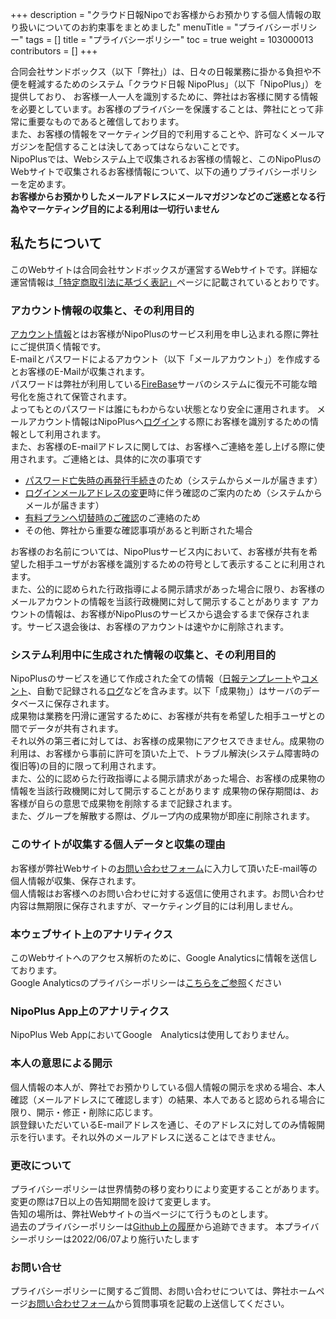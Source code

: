 +++
description = "クラウド日報Nipoでお客様からお預かりする個人情報の取り扱いについてのお約束事をまとめました"
menuTitle = "プライバシーポリシー"
tags = []
title = "プライバシーポリシー"
toc = true
weight = 103000013
contributors = []
+++

合同会社サンドボックス（以下「弊社」）は、日々の日報業務に掛かる負担や不便を軽減するためのシステム「クラウド日報 NipoPlus」（以下「NipoPlus」）を提供しており、
お客様一人一人を識別するために、弊社はお客様に関する情報を必要としています。お客様のプライバシーを保護することは、弊社にとって非常に重要なものであると確信しております。  
また、お客様の情報をマーケティング目的で利用することや、許可なくメールマガジンを配信することは決してあってはならないことです。  
NipoPlusでは、Webシステム上で収集されるお客様の情報と、このNipoPlusのWebサイトで収集されるお客様情報について、以下の通りプライバシーポリシーを定めます。  
**お客様からお預かりしたメールアドレスにメールマガジンなどのご迷惑となる行為やマーケティング目的による利用は一切行いません**

## 私たちについて

このWebサイトは合同会社サンドボックスが運営するWebサイトです。詳細な運営情報は[「特定商取引法に基づく表記」](/docs/system/business-deal/)ページに記載されているとおりです。

### アカウント情報の収集と、その利用目的

[アカウント情報](/docs/manual/account/)とはお客様がNipoPlusのサービス利用を申し込まれる際に弊社にご提供頂く情報です。  
E-mailとパスワードによるアカウント（以下「メールアカウント」）を作成するとお客様のE-Mailが収集されます。  
パスワードは弊社が利用している[FireBase](https://firebase.google.com/)サーバのシステムに復元不可能な暗号化を施されて保管されます。  
よってもとのパスワードは誰にもわからない状態となり安全に運用されます。
メールアカウント情報はNipoPlusへ[ログイン](/docs/manual/account/signin/)する際にお客様を識別するための情報として利用されます。  
また、お客様のE-mailアドレスに関しては、お客様へご連絡を差し上げる際に使用されます。ご連絡とは、具体的に次の事項です

- [パスワード亡失時の再発行手続き](/docs/manual/account/password/)のため（システムからメールが届きます）
- [ログインメールアドレスの変更](/docs/manual/account/email/)時に伴う確認のご案内のため（システムからメールが届きます）
- [有料プランへ切替時のご確認](/docs/price/fee/)のご連絡のため
- その他、弊社から重要な確認事項があると判断された場合

お客様のお名前については、NipoPlusサービス内において、お客様が共有を希望した相手ユーザがお客様を識別するための符号として表示することに利用されます。  
また、公的に認められた行政指導による開示請求があった場合に限り、お客様のメールアカウントの情報を当該行政機関に対して開示することがあります
アカウントの情報は、お客様がNipoPlusのサービスから退会するまで保存されます。サービス退会後は、お客様のアカウントは速やかに削除されます。

### システム利用中に生成された情報の収集と、その利用目的

NipoPlusのサービスを通じて作成された全ての情報（[日報テンプレート](/docs/manual/initial-setting/template/_about/)や[コメント](/docs/manual/read-report/comment/)、自動で記録される[ログ](/docs/manual/initial-setting/advanced-setting/log/)などを含みます。以下「成果物」）はサーバのデータベースに保存されます。  
成果物は業務を円滑に運営するために、お客様が共有を希望した相手ユーザとの間でデータが共有されます。  
それ以外の第三者に対しては、お客様の成果物にアクセスできません。成果物の利用は、お客様から事前に許可を頂いた上で、トラブル解決(システム障害時の復旧等)の目的に限って利用されます。  
また、公的に認めらた行政指導による開示請求があった場合、お客様の成果物の情報を当該行政機関に対して開示することがあります
成果物の保存期間は、お客様が自らの意思で成果物を削除するまで記録されます。  
また、グループを解散する際は、グループ内の成果物が即座に削除されます。

### このサイトが収集する個人データと収集の理由

お客様が弊社Webサイトの[お問い合わせフォーム](/others/inquery/)に入力して頂いたE-mail等の個人情報が収集、保存されます。  
個人情報はお客様へのお問い合わせに対する返信に使用されます。お問い合わせ内容は無期限に保存されますが、マーケティング目的には利用しません。

### 本ウェブサイト上のアナリティクス

このWebサイトへのアクセス解析のために、Google Analyticsに情報を送信しております。  
Google Analyticsのプライバシーポリシーは[こちらをご参照](https://www.google.com/analytics/terms/jp.html)ください

### NipoPlus App上のアナリティクス

NipoPlus Web AppにおいてGoogle　Analyticsは使用しておりません。

### 本人の意思による開示

個人情報の本人が、弊社でお預かりしている個人情報の開示を求める場合、本人確認（メールアドレスにて確認します）の結果、本人であると認められる場合に限り、開示・修正・削除に応じます。  
誤登録いただいているE-mailアドレスを通じ、そのアドレスに対してのみ情報開示を行います。それ以外のメールアドレスに送ることはできません。

### 更改について

プライバシーポリシーは世界情勢の移り変わりにより変更することがあります。変更の際は7日以上の告知期間を設けて変更します。  
告知の場所は、弊社Webサイトの当ページにて行うものとします。  
過去のプライバシーポリシーは[Github上の履歴](https://github.com/sandbox-co-ltd/hugo_nipo_plus/commits/main/content/system/privacy-policy.md)から追跡できます。
本プライバシーポリシーは2022/06/07より施行いたします

### お問い合せ

プライバシーポリシーに関するご質問、お問い合わせについては、弊社ホームページ[お問い合わせフォーム](/others/inquery/)から質問事項を記載の上送信してください。
